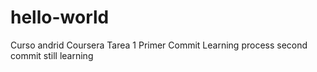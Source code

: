 # hello-world
Curso andrid Coursera Tarea 1
Primer Commit  Learning process
second commit  still learning
